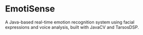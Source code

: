 # EmotiSense
A Java-based real-time emotion recognition system using facial expressions and voice analysis, built with JavaCV and TarsosDSP.
